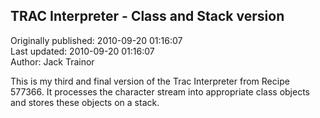 ## TRAC Interpreter - Class and Stack version  
Originally published: 2010-09-20 01:16:07  
Last updated: 2010-09-20 01:16:07  
Author: Jack Trainor  
  
This is my third and final version of the Trac Interpreter from Recipe 577366. It processes the character stream into appropriate class objects and stores these objects on a stack.